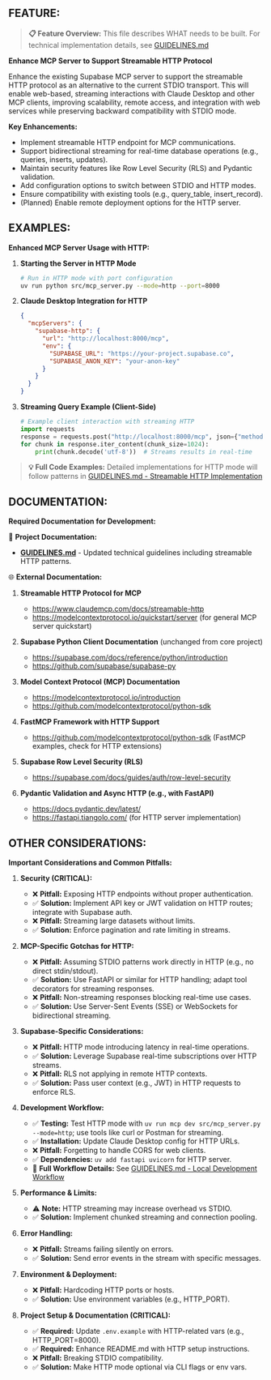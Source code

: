 ## FEATURE:

> **📋 Feature Overview:** This file describes WHAT needs to be built. For technical implementation details, see [GUIDELINES.md](./GUIDELINES.md)

**Enhance MCP Server to Support Streamable HTTP Protocol**

Enhance the existing Supabase MCP server to support the streamable HTTP protocol as an alternative to the current STDIO transport. This will enable web-based, streaming interactions with Claude Desktop and other MCP clients, improving scalability, remote access, and integration with web services while preserving backward compatibility with STDIO mode.

**Key Enhancements:**
- Implement streamable HTTP endpoint for MCP communications.
- Support bidirectional streaming for real-time database operations (e.g., queries, inserts, updates).
- Maintain security features like Row Level Security (RLS) and Pydantic validation.
- Add configuration options to switch between STDIO and HTTP modes.
- Ensure compatibility with existing tools (e.g., query_table, insert_record).
- (Planned) Enable remote deployment options for the HTTP server.

## EXAMPLES:

**Enhanced MCP Server Usage with HTTP:**

1. **Starting the Server in HTTP Mode**
   ```bash
   # Run in HTTP mode with port configuration
   uv run python src/mcp_server.py --mode=http --port=8000
   ```

2. **Claude Desktop Integration for HTTP**
   ```json
   {
     "mcpServers": {
       "supabase-http": {
         "url": "http://localhost:8000/mcp",
         "env": {
           "SUPABASE_URL": "https://your-project.supabase.co",
           "SUPABASE_ANON_KEY": "your-anon-key"
         }
       }
     }
   }
   ```

3. **Streaming Query Example (Client-Side)**
   ```python
   # Example client interaction with streaming HTTP
   import requests
   response = requests.post("http://localhost:8000/mcp", json={"method": "query_table", "params": {"table_name": "users", "limit": 50}}, stream=True)
   for chunk in response.iter_content(chunk_size=1024):
       print(chunk.decode('utf-8'))  # Streams results in real-time
   ```

> **💡 Full Code Examples:** Detailed implementations for HTTP mode will follow patterns in [GUIDELINES.md - Streamable HTTP Implementation](./GUIDELINES.md#streamable-http-implementation)

## DOCUMENTATION:

**Required Documentation for Development:**

📖 **Project Documentation:**
- **[GUIDELINES.md](./GUIDELINES.md)** - Updated technical guidelines including streamable HTTP patterns.

🌐 **External Documentation:**

1. **Streamable HTTP Protocol for MCP**
   - https://www.claudemcp.com/docs/streamable-http
   - https://modelcontextprotocol.io/quickstart/server (for general MCP server quickstart)

2. **Supabase Python Client Documentation** (unchanged from core project)
   - https://supabase.com/docs/reference/python/introduction
   - https://github.com/supabase/supabase-py

3. **Model Context Protocol (MCP) Documentation**
   - https://modelcontextprotocol.io/introduction
   - https://github.com/modelcontextprotocol/python-sdk

4. **FastMCP Framework with HTTP Support**
   - https://github.com/modelcontextprotocol/python-sdk (FastMCP examples, check for HTTP extensions)

5. **Supabase Row Level Security (RLS)**
   - https://supabase.com/docs/guides/auth/row-level-security

6. **Pydantic Validation and Async HTTP (e.g., with FastAPI)**
   - https://docs.pydantic.dev/latest/
   - https://fastapi.tiangolo.com/ (for HTTP server implementation)

## OTHER CONSIDERATIONS:

**Important Considerations and Common Pitfalls:**

1. **Security (CRITICAL):**
   - ❌ **Pitfall:** Exposing HTTP endpoints without proper authentication.
   - ✅ **Solution:** Implement API key or JWT validation on HTTP routes; integrate with Supabase auth.
   - ❌ **Pitfall:** Streaming large datasets without limits.
   - ✅ **Solution:** Enforce pagination and rate limiting in streams.

2. **MCP-Specific Gotchas for HTTP:**
   - ❌ **Pitfall:** Assuming STDIO patterns work directly in HTTP (e.g., no direct stdin/stdout).
   - ✅ **Solution:** Use FastAPI or similar for HTTP handling; adapt tool decorators for streaming responses.
   - ❌ **Pitfall:** Non-streaming responses blocking real-time use cases.
   - ✅ **Solution:** Use Server-Sent Events (SSE) or WebSockets for bidirectional streaming.

3. **Supabase-Specific Considerations:**
   - ❌ **Pitfall:** HTTP mode introducing latency in real-time operations.
   - ✅ **Solution:** Leverage Supabase real-time subscriptions over HTTP streams.
   - ❌ **Pitfall:** RLS not applying in remote HTTP contexts.
   - ✅ **Solution:** Pass user context (e.g., JWT) in HTTP requests to enforce RLS.

4. **Development Workflow:**
   - ✅ **Testing:** Test HTTP mode with `uv run mcp dev src/mcp_server.py --mode=http`; use tools like curl or Postman for streaming.
   - ✅ **Installation:** Update Claude Desktop config for HTTP URLs.
   - ❌ **Pitfall:** Forgetting to handle CORS for web clients.
   - ✅ **Dependencies:** `uv add fastapi uvicorn` for HTTP server.
   - 📖 **Full Workflow Details:** See [GUIDELINES.md - Local Development Workflow](./GUIDELINES.md#local-development-workflow)

5. **Performance & Limits:**
   - ⚠️ **Note:** HTTP streaming may increase overhead vs STDIO.
   - ✅ **Solution:** Implement chunked streaming and connection pooling.

6. **Error Handling:**
   - ❌ **Pitfall:** Streams failing silently on errors.
   - ✅ **Solution:** Send error events in the stream with specific messages.

7. **Environment & Deployment:**
   - ❌ **Pitfall:** Hardcoding HTTP ports or hosts.
   - ✅ **Solution:** Use environment variables (e.g., HTTP_PORT).

8. **Project Setup & Documentation (CRITICAL):**
   - ✅ **Required:** Update `.env.example` with HTTP-related vars (e.g., HTTP_PORT=8000).
   - ✅ **Required:** Enhance README.md with HTTP setup instructions.
   - ❌ **Pitfall:** Breaking STDIO compatibility.
   - ✅ **Solution:** Make HTTP mode optional via CLI flags or env vars.